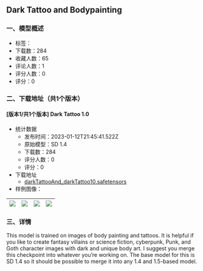 ## Dark Tattoo and Bodypainting
### 一、模型概述

- 标签：
- 下载数：284
- 收藏人数：65
- 评论人数：1
- 评分人数：0
- 评分：0

### 二、下载地址（共1个版本）

#### [版本1/共1个版本] Dark Tattoo 1.0

- 统计数据
  - 发布时间：2023-01-12T21:45:41.522Z
  - 原始模型：SD 1.4
  - 下载数：284
  - 评分人数：0
  - 评分：0
- 下载地址
  - [darkTattooAnd_darkTattoo10.safetensors](https://civitai.com/api/download/models/5016)
- 样例图像：

| <img src="https://image.civitai.com/xG1nkqKTMzGDvpLrqFT7WA/b893083e-e35c-463e-9e41-4c086e707900/width=450/36633.jpeg" /> | <img src="https://image.civitai.com/xG1nkqKTMzGDvpLrqFT7WA/da9cd455-5c84-4699-26cc-462bd44bf100/width=450/36632.jpeg" /> | <img src="https://image.civitai.com/xG1nkqKTMzGDvpLrqFT7WA/a6415af9-81ab-44a5-2f70-801d66b24e00/width=450/36631.jpeg" /> | <img src="https://image.civitai.com/xG1nkqKTMzGDvpLrqFT7WA/bb943418-4441-4139-a478-a915847a0100/width=450/36630.jpeg" /> |
| ---- | ---- | ---- | ---- |


### 三、详情
<p>This model is trained on images of body painting and tattoos. It is helpful if you like to create fantasy villains or science fiction, cyberpunk, Punk, and Goth character images with dark and unique body art. I suggest you merge this checkpoint into whatever you’re working on. The base model for this is SD 1.4 so it should be possible to merge it into any 1.4 and 1.5-based model.</p>